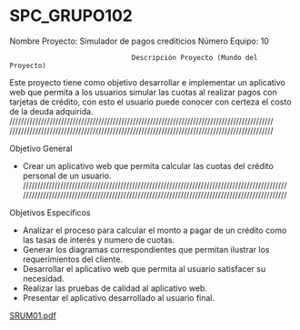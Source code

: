 # SPC_GRUPO102
Nombre Proyecto: Simulador de pagos crediticios
Número Equipo: 10

                                  Descripción Proyecto (Mundo del Proyecto)
Este proyecto tiene como objetivo desarrollar e implementar un aplicativo web que permita
a los usuarios simular las cuotas al realizar pagos con tarjetas de crédito, con esto el
usuario puede conocer con certeza el costo de la deuda adquirida.
////////////////////////////////////////////////////////////////////////////////////////////
////////////////////////////////////////////////////////////////////////////////////////////

Objetivo General
- Crear un aplicativo web que permita calcular las cuotas del crédito personal de un
usuario.
////////////////////////////////////////////////////////////////////////////////////////////
////////////////////////////////////////////////////////////////////////////////////////////

Objetivos Específicos
- Analizar el proceso para calcular el monto a pagar de un crédito como las tasas de
interés y numero de cuotas.
- Generar los diagramas correspondientes que permitan ilustrar los requerimientos
del cliente.
- Desarrollar el aplicativo web que permita al usuario satisfacer su necesidad.
- Realizar las pruebas de calidad al aplicativo web.
- Presentar el aplicativo desarrollado al usuario final.


[SRUM01.pdf](https://github.com/jeanlol0123/SPC_GRUPO10/files/9562268/SRUM01.pdf)

